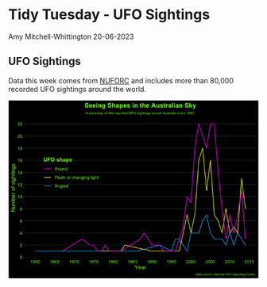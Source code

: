 Tidy Tuesday - UFO Sightings
================
Amy Mitchell-Whittington
20-06-2023

## UFO Sightings

Data this week comes from [NUFORC](https://nuforc.org/) and includes
more than 80,000 recorded UFO sightings around the world.

![](20-06-2023-UFO_files/figure-gfm/plot-1.png)<!-- -->
